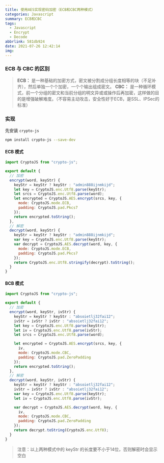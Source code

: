 ```yaml
---
title: 使用AES实现密码加密（ECB和CBC两种模式）
categories: Javascript
summary: ECB和CBC
tags:
  - Javascript
  - Encrypt
  - Decode
abbrlink: 581db924
date: 2021-07-26 12:42:14
img:
---
```




### ECB 与 CBC 的区别

> **ECB：** 是一种基础的加密方式，密文被分割成分组长度相等的块（不足补齐），然后单独一个个加密，一个个输出组成密文。
> **CBC：** 是一种循环模式，前一个分组的密文和当前分组的明文异或或操作后再加密，这样做的目的是增强破解难度。（不容易主动攻击，安全性好于ECB，是SSL、IPSec的标准）

<!--more-->

### 实现

先安装 `crypto-js`

```bash
npm install crypto-js --save-dev
```

#### ECB 模式

```js
import CryptoJS from "crypto-js";

export default {
  // 加密
  encrypt(word, keyStr) {
    keyStr = keyStr ? keyStr : "admin888ijnmkijd";
    let key = CryptoJS.enc.Utf8.parse(keyStr);
    let srcs = CryptoJS.enc.Utf8.parse(word);
    let encrypted = CryptoJS.AES.encrypt(srcs, key, {
      mode: CryptoJS.mode.ECB,
      padding: CryptoJS.pad.Pkcs7
    });
    return encrypted.toString();
  },
  // 解密
  decrypt(word, keyStr) {
    keyStr = keyStr ? keyStr : "admin888ijnmkijd";
    var key = CryptoJS.enc.Utf8.parse(keyStr);
    var decrypt = CryptoJS.AES.decrypt(word, key, {
      mode: CryptoJS.mode.ECB,
      padding: CryptoJS.pad.Pkcs7
    });
    return CryptoJS.enc.Utf8.stringify(decrypt).toString();
  }
}
```

#### BCB 模式

```js
import CryptoJS from "crypto-js";

export default {
  // 加密
  encrypt(word, keyStr, ivStr) {
    keyStr = keyStr ? keyStr : "absoietlj32fai12";
    ivStr = ivStr ? ivStr : "absoietlj32fai12";
    let key = CryptoJS.enc.Utf8.parse(keyStr);
    let iv = CryptoJS.enc.Utf8.parse(ivStr);
    let srcs = CryptoJS.enc.Utf8.parse(word);

    let encrypted = CryptoJS.AES.encrypt(srcs, key, {
      iv,
      mode: CryptoJS.mode.CBC,
      padding: CryptoJS.pad.ZeroPadding
    });
    return encrypted.toString();
  },
  // 解密
  decrypt(word, keyStr, ivStr) {
    keyStr = keyStr ? keyStr : "absoietlj32fai12";
    ivStr = ivStr ? ivStr : "absoietlj32fai12";
    var key = CryptoJS.enc.Utf8.parse(keyStr);
    let iv = CryptoJS.enc.Utf8.parse(ivStr);

    var decrypt = CryptoJS.AES.decrypt(word, key, {
      iv,
      mode: CryptoJS.mode.CBC,
      padding: CryptoJS.pad.ZeroPadding
    });
    return decrypt.toString(CryptoJS.enc.Utf8);
  }
}
```

> 注意：以上两种模式中的 keyStr 的长度要不小于14位，否则解密时会显示空白

